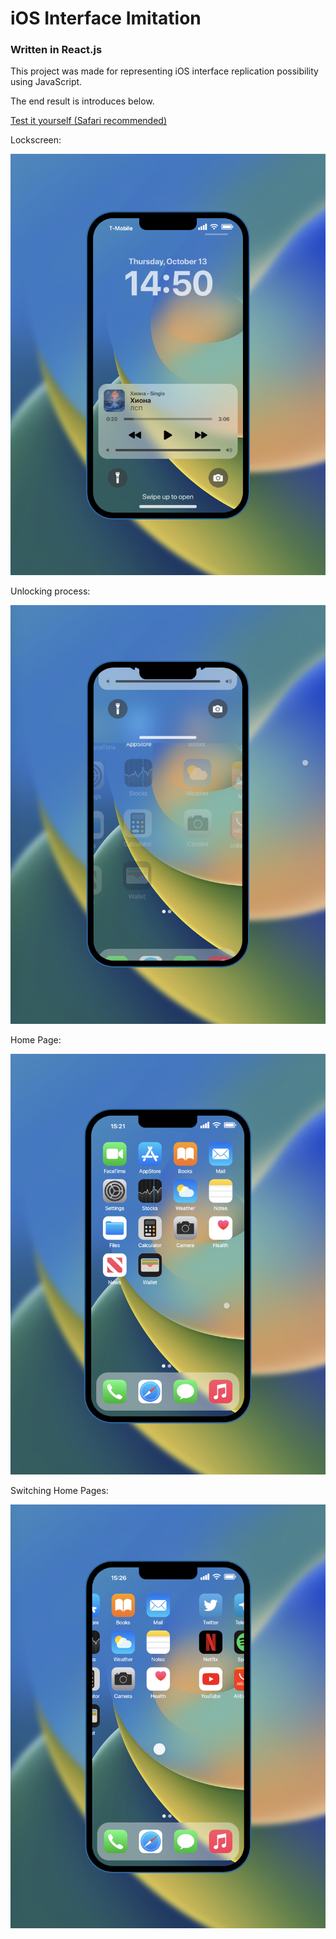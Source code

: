 # iOS Interface Imitation 

### Written in React.js

This project was made for representing iOS interface replication possibility using JavaScript.

The end result is introduces below. 

[Test it yourself (Safari recommended)](https://msberyanov.github.io/ios-interface-imitation/)

Lockscreen:

![](screenshots/lock-screen.png)

Unlocking process:

![](screenshots/unlock.png)

Home Page:

![](screenshots/home-screen.png)

Switching Home Pages:

![](screenshots/switching-home-screens.png)

